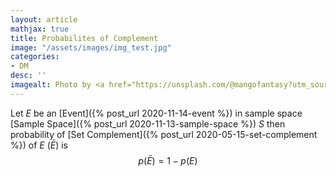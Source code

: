```yaml
---
layout: article
mathjax: true
title: Probabilites of Complement
image: "/assets/images/img_test.jpg"
categories:
- DM
desc: '' 
imagealt: Photo by <a href="https://unsplash.com/@mangofantasy?utm_source=unsplash&utm_medium=referral&utm_content=creditCopyText">Tim Johnson</a> on <a href="https://unsplash.com/s/photos/logic?utm_source=unsplash&utm_medium=referral&utm_content=creditCopyText">Unsplash</a>
---
```


Let $E$ be an [Event]({% post_url 2020-11-14-event %}) in sample space [Sample Space]({% post_url 2020-11-13-sample-space %}) $S$ then probability of [Set Complement]({% post_url 2020-05-15-set-complement %}) of $E$ ($\bar{E}$) is
$$p(\bar{E}) = 1 - p(E)$$